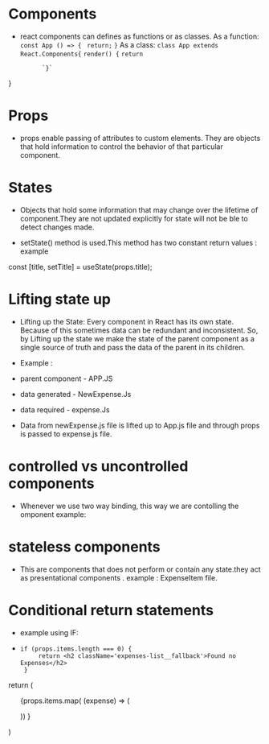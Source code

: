 # Components
- react components can defines as functions or as classes.
As a function: ` const App () => {`
                      ` return;`
                 `}`
 As a class: `class App extends React.Components{`
            `render() {`
            `return`

            `}`
 }                

# Props
- props enable passing of attributes to custom elements. They are objects that hold information to control the behavior of that particular component.

# States
- Objects that hold some information that may change over the lifetime of  component.They are not updated explicitly for state will not be ble to detect changes made.

- setState() method is used.This method has two constant return values : example

const [title, setTitle] = useState(props.title);

# Lifting state up

- Lifting up the State: Every component in React has its own state. Because of this sometimes data can be redundant and inconsistent. So, by Lifting up the state we make the state of the parent component as a single source of truth and pass the data of the parent in its children.

- Example :
- parent component - APP.JS
- data generated - NewExpense.Js
- data required - expense.Js

 - Data from newExpense.js file is lifted up to App.js file and through props is passed to expense.js file.

 # controlled vs uncontrolled components

- Whenever we use two way binding, this way we are contolling the omponent 
 example:   <ExpensesFilter selected = {filteredYear} onChangeFilter ={filterChangeHandler}/>

 # stateless components
 - This are components that does not perform or contain any state.they act as presentational components .
 example : ExpenseItem file.

 # Conditional return statements

 - example using IF:
 -     if (props.items.length === 0) {
            return <h2 className='expenses-list__fallback'>Found no Expenses</h2>
        }

  return (
  <ul className="expenses-list">
 {props.items.map( (expense) => (
         <ExpenseItem
               key = {expense.id}
               title = {expense.title}
               amount={expense.amount}
               date={expense.date}
               />

 ))
}

 </ul>
 )






